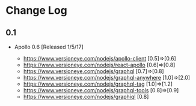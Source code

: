 # Change Log


## 0.1

- Apollo 0.6 [Released 1/5/17]

    - https://www.versioneye.com/nodejs/apollo-client       [0.5]=>[0.6]
    - https://www.versioneye.com/nodejs/react-apollo        [0.6]=>[0.8]
    - https://www.versioneye.com/nodejs/graphql             [0.7]=>[0.8]
    - https://www.versioneye.com/nodejs/graphql-anywhere    [1.0]=>[2.0]
    - https://www.versioneye.com/nodejs/graphql-tag         [1.0]=>[1.2]
    - https://www.versioneye.com/nodejs/graphql-tools       [0.8]=>[0.9]
    - https://www.versioneye.com/nodejs/graphiql            [0.8]
